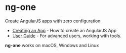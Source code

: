 # ng-one

Create AngularJS apps with zero configuration

- [Creating an App](#creating-an-app) - How to create an AngularJS App
- [User Guide](wiki) - For advanced users, working with tools.

**ng-one** works on macOS, Windows and Linux
